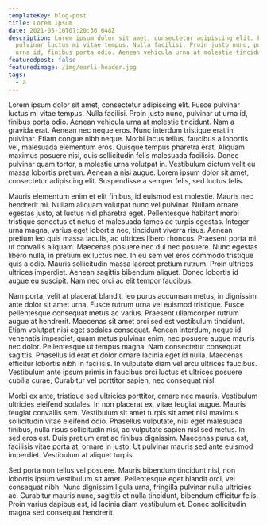 ```yaml
---
templateKey: blog-post
title: Lorem Ipsum
date: 2021-05-10T07:20:36.648Z
description: Lorem ipsum dolor sit amet, consectetur adipiscing elit. Fusce
  pulvinar luctus mi vitae tempus. Nulla facilisi. Proin justo nunc, pulvinar ut
  urna id, finibus porta odio. Aenean vehicula urna at molestie tincidunt
featuredpost: false
featuredimage: /img/earli-header.jpg
tags:
  - a
---
```



Lorem ipsum dolor sit amet, consectetur adipiscing elit. Fusce pulvinar luctus mi vitae tempus. Nulla facilisi. Proin justo nunc, pulvinar ut urna id, finibus porta odio. Aenean vehicula urna at molestie tincidunt. Nam a gravida erat. Aenean nec neque eros. Nunc interdum tristique erat in pulvinar. Etiam congue nibh neque. Morbi lacus tellus, faucibus a lobortis vel, malesuada elementum eros. Quisque tempus pharetra erat. Aliquam maximus posuere nisi, quis sollicitudin felis malesuada facilisis. Donec pulvinar quam tortor, a molestie urna volutpat in. Vestibulum dictum velit eu massa lobortis pretium. Aenean a nisi augue. Lorem ipsum dolor sit amet, consectetur adipiscing elit. Suspendisse a semper felis, sed luctus felis.

Mauris elementum enim et elit finibus, id euismod est molestie. Mauris nec hendrerit mi. Nullam aliquam volutpat nunc vel pulvinar. Nullam ornare egestas justo, at luctus nisl pharetra eget. Pellentesque habitant morbi tristique senectus et netus et malesuada fames ac turpis egestas. Integer urna magna, varius eget lobortis nec, tincidunt viverra risus. Aenean pretium leo quis massa iaculis, ac ultrices libero rhoncus. Praesent porta mi ut convallis aliquam. Maecenas posuere nec dui nec posuere. Nunc egestas libero nulla, in pretium ex luctus nec. In eu sem vel eros commodo tristique quis a odio. Mauris sollicitudin massa laoreet pretium rutrum. Proin ultrices ultrices imperdiet. Aenean sagittis bibendum aliquet. Donec lobortis id augue eu suscipit. Nam nec orci ac elit tempor faucibus.

Nam porta, velit at placerat blandit, leo purus accumsan metus, in dignissim ante dolor sit amet urna. Fusce rutrum urna vel euismod tristique. Fusce pellentesque consequat metus ac varius. Praesent ullamcorper rutrum augue at hendrerit. Maecenas sit amet orci sed est vestibulum tincidunt. Etiam volutpat nisi eget sodales consequat. Aenean interdum, neque id venenatis imperdiet, quam metus pulvinar enim, nec posuere augue mauris nec dolor. Pellentesque ut tempus magna. Nam consectetur consequat sagittis. Phasellus id erat et dolor ornare lacinia eget id nulla. Maecenas efficitur lobortis nibh in facilisis. In vulputate diam vel arcu ultrices faucibus. Vestibulum ante ipsum primis in faucibus orci luctus et ultrices posuere cubilia curae; Curabitur vel porttitor sapien, nec consequat nisl.

Morbi ex ante, tristique sed ultricies porttitor, ornare nec mauris. Vestibulum ultricies eleifend sodales. In non placerat ex, vitae feugiat augue. Mauris feugiat convallis sem. Vestibulum sit amet turpis sit amet nisl maximus sollicitudin vitae eleifend odio. Phasellus vulputate, nisi eget malesuada finibus, nulla risus sollicitudin nisi, ac vulputate sapien nisl sed metus. In sed eros est. Duis pretium erat ac finibus dignissim. Maecenas purus est, facilisis vitae porta at, ornare in justo. Ut pulvinar mauris sed ante euismod imperdiet. Vestibulum at aliquet turpis.

Sed porta non tellus vel posuere. Mauris bibendum tincidunt nisl, non lobortis ipsum vestibulum sit amet. Pellentesque eget blandit orci, vel consequat nibh. Nunc dignissim ligula urna, fringilla pulvinar nulla ultricies ac. Curabitur mauris nunc, sagittis et nulla tincidunt, bibendum efficitur felis. Proin varius dapibus est, id lacinia diam vestibulum et. Donec sollicitudin magna sed consequat hendrerit.